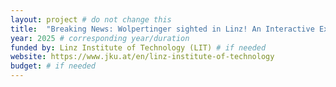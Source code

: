 ```yaml
---
layout: project # do not change this
title: 	"Breaking News: Wolpertinger sighted in Linz! An Interactive Experience Exploring the Machanics of Misinformation, funded through the Special LIT Call for the Ars Electronica Festival 2025" # title of the project
year: 2025 # corresponding year/duration
funded by: Linz Institute of Technology (LIT) # if needed
website: https://www.jku.at/en/linz-institute-of-technology
budget: # if needed
---
```

